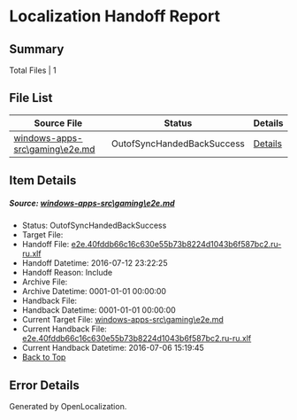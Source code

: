 # <a name='report-top'></a> Localization Handoff Report

## Summary
 Total Files | 1

## File List
 Source File | Status | Details 
 ----------- | ------ | ------- 
 [windows-apps-src\gaming\e2e.md](https://github.com/Microsoft/windows-apps/blob/a9beb420ac13eb74c0109b30508e49d5305bc67c/windows-apps-src/gaming/e2e.md) | OutofSyncHandedBackSuccess | [Details](#30f8408e6d125423e69615a3f9341e8f7d886fc82192)

## Item Details
##### <a name='30f8408e6d125423e69615a3f9341e8f7d886fc82192'></a> Source: [windows-apps-src\gaming\e2e.md](https://github.com/Microsoft/windows-apps/blob/a9beb420ac13eb74c0109b30508e49d5305bc67c/windows-apps-src/gaming/e2e.md)
* Status: OutofSyncHandedBackSuccess
* Target File: 
* Handoff File: [e2e.40fddb66c16c630e55b73b8224d1043b6f587bc2.ru-ru.xlf](https://github.com/Microsoft/WDG.handoff/blob/88f4d359b31d32d102ab8af15a405dc5db155b71/ol-handoff/Microsoft/windows-apps.ru-ru/master/e2e.40fddb66c16c630e55b73b8224d1043b6f587bc2.ru-ru.xlf)
* Handoff Datetime: 2016-07-12 23:22:25
* Handoff Reason: Include
* Archive File: 
* Archive Datetime: 0001-01-01 00:00:00
* Handback File: 
* Handback Datetime: 0001-01-01 00:00:00
* Current Target File: [windows-apps-src\gaming\e2e.md](https://github.com/Microsoft/windows-apps.ru-ru/blob/93f7daed53c2f646ab9c83858aa28237022d818d/windows-apps-src/gaming/e2e.md)
* Current Handback File: [e2e.40fddb66c16c630e55b73b8224d1043b6f587bc2.ru-ru.xlf](https://github.com/Microsoft/WDG.handback/blob/d3d0e23c0b6ca1c844ba3c34aead5291de8d3362/ol-handback/Microsoft/windows-apps.ru-ru/master/e2e.40fddb66c16c630e55b73b8224d1043b6f587bc2.ru-ru.xlf)
* Current Handback Datetime: 2016-07-06 15:19:45
* [Back to Top](#report-top)


## Error Details

Generated by OpenLocalization.
